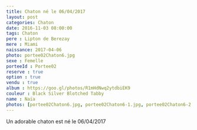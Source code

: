 ```yaml
---
title: Chaton né le 06/04/2017
layout: post
categories: Chaton
date: 2016-11-03 08:00:00
tags: Chaton
pere : Lipton de Berezay
mere : Miami
naissance: 2017-04-06
photo: portee02Chaton6.jpg
sexe : Femelle
porteeId : Portee02
reserve : true
option : true
vendu : true
album : https://goo.gl/photos/R1mHdNwq2ytdbiEK9
couleur : Black Silver Blotched Tabby
name : Naïa
photos: [portee02Chaton6.jpg, portee02Chaton6-1.jpg, portee02Chaton6-2.jpg]
---
```


Un adorable chaton est né le 06/04/2017
